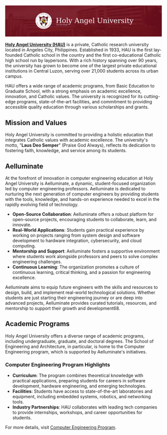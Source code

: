![hau-banner](/assets/hau-banner.png)

**[Holy Angel University (HAU)](https://www.hau.edu.ph/)** is a private, Catholic research university located in Angeles City, Philippines. Established in 1933, HAU is the first lay-founded Catholic school in the country and the first co-educational Catholic high school run by laypersons. With a rich history spanning over 90 years, the university has grown to become one of the largest private educational institutions in Central Luzon, serving over 21,000 students across its urban campus.

HAU offers a wide range of academic programs, from Basic Education to Graduate School, with a strong emphasis on academic excellence, innovation, and Catholic values. The university is recognized for its cutting-edge programs, state-of-the-art facilities, and commitment to providing accessible quality education through various scholarships and grants.

## Mission and Values

Holy Angel University is committed to providing a holistic education that integrates Catholic values with academic excellence. The university's motto, "**Laus Deo Semper**" (Praise God Always), reflects its dedication to fostering faith, knowledge, and service among its students.


## Aelluminate

At the forefront of innovation in computer engineering education at Holy Angel University is Aelluminate, a dynamic, student-focused organization led by computer engineering professors. Aelluminate is dedicated to nurturing the next generation of computer engineers by providing students with the tools, knowledge, and hands-on experience needed to excel in the rapidly evolving field of technology.

- **Open-Source Collaboration**: Aelluminate offers a robust platform for open-source projects, encouraging students to collaborate, learn, and innovate.
- **Real-World Applications**: Students gain practical experience by working on projects ranging from system design and software development to hardware integration, cybersecurity, and cloud computing.
- **Mentorship and Support**: Aelluminate fosters a supportive environment where students work alongside professors and peers to solve complex engineering challenges.
- **Continuous Learning**: The organization promotes a culture of continuous learning, critical thinking, and a passion for engineering excellence.

Aelluminate aims to equip future engineers with the skills and resources to design, build, and implement real-world technological solutions. Whether students are just starting their engineering journey or are deep into advanced projects, Aelluminate provides curated tutorials, resources, and mentorship to support their growth and development68.

## Academic Programs

Holy Angel University offers a diverse range of academic programs, including undergraduate, graduate, and doctoral degrees. The School of Engineering and Architecture, in particular, is home to the Computer Engineering program, which is supported by Aelluminate's initiatives.

### Computer Engineering Program Highlights

- **Curriculum**: The program combines theoretical knowledge with practical applications, preparing students for careers in software development, hardware engineering, and emerging technologies.
- **Facilities**: Students have access to state-of-the-art laboratories and equipment, including embedded systems, robotics, and networking tools.
- **Industry Partnerships**: HAU collaborates with leading tech companies to provide internships, workshops, and career opportunities for students.

For more details, visit [Computer Engineering Program](https://www.hau.edu.ph/programs/school-of-engineering-and-architecture/7).
